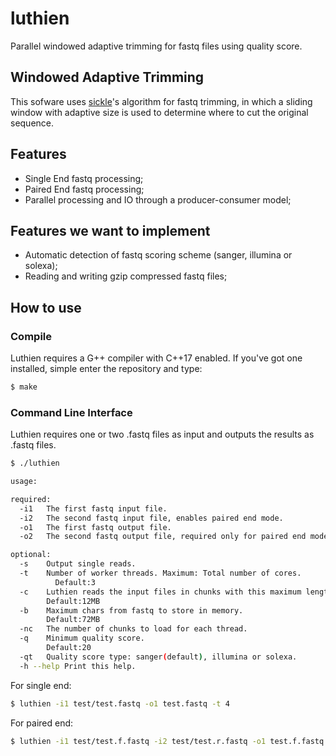 # luthien
Parallel windowed adaptive trimming for fastq files using quality score.

## Windowed Adaptive Trimming
This sofware uses [sickle](https://github.com/najoshi/sickle)'s algorithm for fastq trimming, in which a sliding window with 
adaptive size is used to determine where to cut the original sequence.

## Features
- Single End fastq processing;
- Paired End fastq processing;
- Parallel processing and IO through a producer-consumer model;

## Features we want to implement
- Automatic detection of fastq scoring scheme (sanger, illumina or solexa);
- Reading and writing gzip compressed fastq files;

## How to use

### Compile

Luthien requires a G++ compiler with C++17 enabled. If you've got one installed, simple enter the repository and type:

```sh
$ make
```

### Command Line Interface

Luthien requires one or two .fastq files as input and outputs the results as .fastq files.

```sh
$ ./luthien

usage: 

required:
  -i1	The first fastq input file.
  -i2	The second fastq input file, enables paired end mode.
  -o1	The first fastq output file.
  -o2	The second fastq output file, required only for paired end mode.

optional:
  -s	Output single reads.
  -t	Number of worker threads. Maximum: Total number of cores.
		  Default:3
  -c	Luthien reads the input files in chunks with this maximum length.
	  	Default:12MB
  -b	Maximum chars from fastq to store in memory.
  		Default:72MB
  -nc	The number of chunks to load for each thread.
  -q	Minimum quality score.
  		Default:20
  -qt	Quality score type: sanger(default), illumina or solexa.
  -h --help	Print this help.
```

For single end:

```sh
$ luthien -i1 test/test.fastq -o1 test.fastq -t 4
```

For paired end:

```sh
$ luthien -i1 test/test.f.fastq -i2 test/test.r.fastq -o1 test.f.fastq -o2 test.r.fastq -t 4
```

